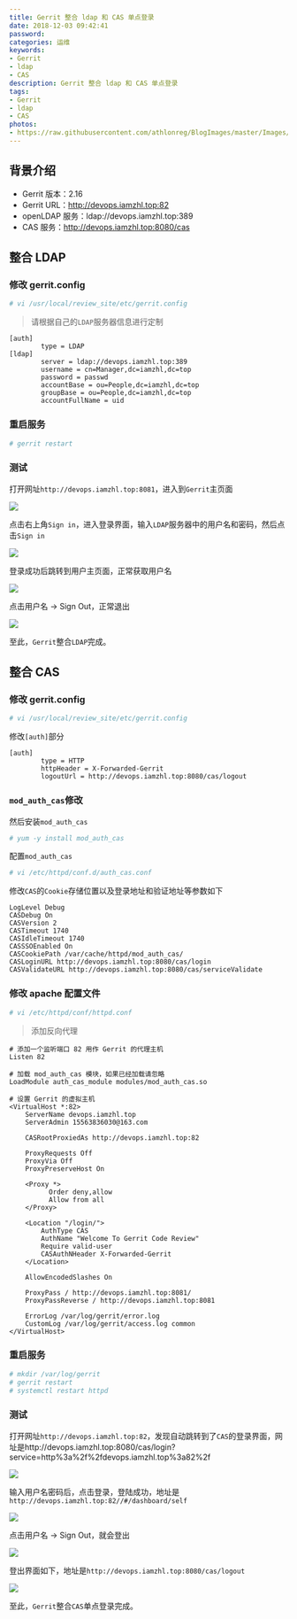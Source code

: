 ```yaml
---
title: Gerrit 整合 ldap 和 CAS 单点登录
date: 2018-12-03 09:42:41
password:
categories: 运维
keywords: 
- Gerrit
- ldap
- CAS
description: Gerrit 整合 ldap 和 CAS 单点登录
tags:
- Gerrit
- ldap
- CAS
photos: 
- https://raw.githubusercontent.com/athlonreg/BlogImages/master/Images/79/114d466e1f80823db828265ede65ee.jpg
---
```


## 背景介绍
- Gerrit 版本：2.16
- Gerrit URL：http://devops.iamzhl.top:82
- openLDAP 服务：ldap://devops.iamzhl.top:389
- CAS 服务：http://devops.iamzhl.top:8080/cas

## 整合 LDAP
### 修改 gerrit.config

```bash
# vi /usr/local/review_site/etc/gerrit.config
```

> 请根据自己的`LDAP`服务器信息进行定制

```properties
[auth]
        type = LDAP
[ldap]
        server = ldap://devops.iamzhl.top:389
        username = cn=Manager,dc=iamzhl,dc=top
        password = passwd
        accountBase = ou=People,dc=iamzhl,dc=top
        groupBase = ou=People,dc=iamzhl,dc=top
        accountFullName = uid
```

### 重启服务
```bash
# gerrit restart
```

### 测试
打开网址`http://devops.iamzhl.top:8081`，进入到`Gerrit`主页面

![](https://gitee.com/athlonreg/picbed/raw/master/Images/4d/42f6d16ca0cd469d5b5bd9cfb9f471.jpg)

点击右上角`Sign in`，进入登录界面，输入`LDAP`服务器中的用户名和密码，然后点击`Sign in`

![](https://gitee.com/athlonreg/picbed/raw/master/Images/5e/3a439fb1bcfae0116018eaca7dd987.jpg)

登录成功后跳转到用户主页面，正常获取用户名

![](https://gitee.com/athlonreg/picbed/raw/master/Images/3d/ea561210f011755f97aec7c4a90b59.jpg)

点击用户名 -> Sign Out，正常退出

![](https://gitee.com/athlonreg/picbed/raw/master/Images/4d/42f6d16ca0cd469d5b5bd9cfb9f471.jpg)

至此，`Gerrit`整合`LDAP`完成。

## 整合 CAS
### 修改 gerrit.config

```bash
# vi /usr/local/review_site/etc/gerrit.config
```

修改`[auth]`部分

```properties
[auth]
        type = HTTP
        httpHeader = X-Forwarded-Gerrit
        logoutUrl = http://devops.iamzhl.top:8080/cas/logout
```

### `mod_auth_cas`修改
然后安装`mod_auth_cas`

```bash
# yum -y install mod_auth_cas
```

配置`mod_auth_cas`

```bash
# vi /etc/httpd/conf.d/auth_cas.conf
```

修改`CAS`的`Cookie`存储位置以及登录地址和验证地址等参数如下

```properties
LogLevel Debug
CASDebug On
CASVersion 2
CASTimeout 1740
CASIdleTimeout 1740
CASSSOEnabled On
CASCookiePath /var/cache/httpd/mod_auth_cas/
CASLoginURL http://devops.iamzhl.top:8080/cas/login
CASValidateURL http://devops.iamzhl.top:8080/cas/serviceValidate
```

### 修改 apache 配置文件

```bash
# vi /etc/httpd/conf/httpd.conf
```

> 添加反向代理

```properties
# 添加一个监听端口 82 用作 Gerrit 的代理主机
Listen 82

# 加载 mod_auth_cas 模块，如果已经加载请忽略
LoadModule auth_cas_module modules/mod_auth_cas.so

# 设置 Gerrit 的虚拟主机
<VirtualHost *:82>
    ServerName devops.iamzhl.top
    ServerAdmin 15563836030@163.com

    CASRootProxiedAs http://devops.iamzhl.top:82

    ProxyRequests Off
    ProxyVia Off
    ProxyPreserveHost On

    <Proxy *>
          Order deny,allow
          Allow from all
    </Proxy>

    <Location "/login/">
        AuthType CAS
        AuthName "Welcome To Gerrit Code Review"
        Require valid-user
        CASAuthNHeader X-Forwarded-Gerrit
    </Location>

    AllowEncodedSlashes On

    ProxyPass / http://devops.iamzhl.top:8081/
    ProxyPassReverse / http://devops.iamzhl.top:8081

    ErrorLog /var/log/gerrit/error.log
    CustomLog /var/log/gerrit/access.log common
</VirtualHost>
```

### 重启服务
```bash
# mkdir /var/log/gerrit
# gerrit restart
# systemctl restart httpd
```

### 测试
打开网址`http://devops.iamzhl.top:82`，发现自动跳转到了`CAS`的登录界面，网址是http://devops.iamzhl.top:8080/cas/login?service=http%3a%2f%2fdevops.iamzhl.top%3a82%2f

![](https://gitee.com/athlonreg/picbed/raw/master/Images/dc/a298cbb27df3f031b6a75d41b8ae3b.jpg)

输入用户名密码后，点击登录，登陆成功，地址是`http://devops.iamzhl.top:82//#/dashboard/self`

![](https://gitee.com/athlonreg/picbed/raw/master/Images/6b/7e1c3e774f6d188f2a2a7203776be1.jpg)

点击用户名 -> Sign Out，就会登出

![](https://gitee.com/athlonreg/picbed/raw/master/Images/a2/726b245663641d5b6aaf1eef3e17bf.jpg)

登出界面如下，地址是`http://devops.iamzhl.top:8080/cas/logout`

![](https://gitee.com/athlonreg/picbed/raw/master/Images/e9/a067be6a85ec888bc9ab25bcf0d0e7.jpg)

至此，`Gerrit`整合`CAS`单点登录完成。